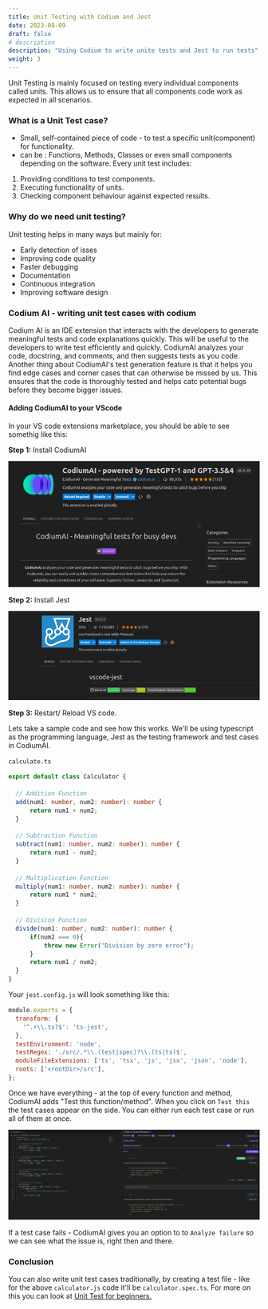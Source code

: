 ```yaml
---
title: Unit Testing with Codium and Jest
date: 2023-08-09
draft: false
# description
description: "Using Codium to write unite tests and Jest to run tests"
weight: 3
---
```


Unit Testing is mainly focused on testing every individual components called units. This allows us to ensure that all components code work as expected in all scenarios.

### What is a Unit Test case?
- Small, self-contained piece of code - to test a specific unit(component) for functionality.
- can be : Functions, Methods, Classes or even small components depending on the software.
Every unit test includes:
1. Providing conditions to test components.
2. Executing functionality of units.
3. Checking component behaviour against expected results.

### Why do we need unit testing?
Unit testing helps in many ways but mainly for:
- Early detection of isses
- Improving code quality
- Faster debugging
- Documentation
- Continuous integration
- Improving software design

### Codium AI - writing unit test cases with codium 
Codium AI is an IDE extension that interacts with the developers to generate meaningful tests and code explanations quickly. This will be useful to the developers to write test efficiently and quickly. CodiumAI analyzes your code, docstring, and comments, and then suggests tests as you code. Another thing about CodiumAI's test generation feature is that it helps you find edge cases and corner cases that can otherwise be missed by us. This ensures that the code is thoroughly tested and helps catc potential bugs before they become bigger issues.

#### Adding CodiumAI to your VScode 
In your VS code extensions marketplace, you should be able to see somethig like this:

**Step 1:** Install CodiumAI

![codiumai](CodiumAI.png)

**Step 2:** Install Jest

![jest](Jest.png)

**Step 3:** Restart/ Reload VS code.

Lets take a sample code and see how this works. We'll be using typescript as the programming language, Jest as the testing framework and test cases in CodiumAI. 

`calculate.ts`

```ts 
export default class Calculator {
    
  // Addition Function
  add(num1: number, num2: number): number {
      return num1 + num2;
  }

  // Subtraction Function
  subtract(num1: number, num2: number): number {
      return num1 - num2;
  }

  // Multiplication Function
  multiply(num1: number, num2: number): number {
      return num1 * num2;
  }

  // Division Function
  divide(num1: number, num2: number): number {
      if(num2 === 0){
          throw new Error("Division by zero error");
      }
      return num1 / num2;
  }
}
```
Your `jest.config.js` will look something like this:

```js
module.exports = {
  transform: {
    '^.+\\.ts?$': 'ts-jest',
  },
  testEnvironment: 'node',
  testRegex: './src/.*\\.(test|spec)?\\.(ts|ts)$',
  moduleFileExtensions: ['ts', 'tsx', 'js', 'jsx', 'json', 'node'],
  roots: ['<rootDir>/src'],
};
```

Once we have everything - at the top of every function and method, CodiumAI adds "Test this function/method". When you click on `Test this` the test cases appear on the side. You can either run each test case or run all of them at once. 

![CodiumAI test cases](Codium-test-cases.png)

If a test case fails - CodiumAI gives you an option to to `Analyze failure` so we can see what the issue is, right then and there. 

### Conclusion
You can also write unit test cases traditionally, by creating a test file - like for the above `calculator.js` code it'll be `calculator.spec.ts`. For more on this you can look at [Unit Test for beginners.](https://keencoder.dev/unit-testing-for-absolute-beginners)


